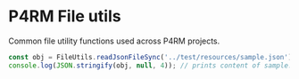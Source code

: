 # P4RM File utils
Common file utility functions used across P4RM projects.

```js
const obj = FileUtils.readJsonFileSync('../test/resources/sample.json');
console.log(JSON.stringify(obj, null, 4)); // prints content of sample.json
```
